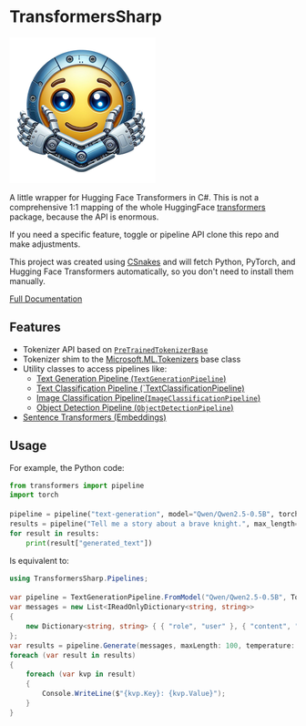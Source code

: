 # TransformersSharp

![Logo](docs/media/logo.png)

A little wrapper for Hugging Face Transformers in C#. This is not a comprehensive 1:1 mapping of the whole HuggingFace [transformers](https://pypi.org/transformers) package, because the API is enormous.

If you need a specific feature, toggle or pipeline API clone this repo and make adjustments.

This project was created using [CSnakes](https://github.com/tonybaloney/CSnakes) and will fetch Python, PyTorch, and Hugging Face Transformers automatically, so you don't need to install them manually.

[Full Documentation](https://tonybaloney.github.io/TransformersSharp/)

## Features

- Tokenizer API based on [`PreTrainedTokenizerBase`](https://huggingface.co/docs/transformers/v4.51.3/en/internal/tokenization_utils#transformers.PreTrainedTokenizerBase)
- Tokenizer shim to the [Microsoft.ML.Tokenizers](https://learn.microsoft.com/dotnet/api/microsoft.ml.tokenizers.tokenizer?view=ml-dotnet-preview) base class
- Utility classes to access pipelines like:
    - [Text Generation Pipeline (`TextGenerationPipeline`)](pipelines/text_generation.md)
    - [Text Classification Pipeline (`TextClassificationPipeline)](pipelines/text_classification.md)
    - [Image Classification Pipeline(`ImageClassificationPipeline`)](pipelines/image_classification.md)
    - [Object Detection Pipeline (`ObjectDetectionPipeline`)](pipelines/object_detection.md)
- [Sentence Transformers (Embeddings)](sentence_transformers.md)

## Usage

For example, the Python code:

```python
from transformers import pipeline
import torch

pipeline = pipeline("text-generation", model="Qwen/Qwen2.5-0.5B", torch_dtype=torch.bfloat16)
results = pipeline("Tell me a story about a brave knight.", max_length=100, temperature=0.7)
for result in results:
    print(result["generated_text"])
```

Is equivalent to:

```csharp
using TransformersSharp.Pipelines;

var pipeline = TextGenerationPipeline.FromModel("Qwen/Qwen2.5-0.5B", TorchDtype.BFloat16);
var messages = new List<IReadOnlyDictionary<string, string>>
{
    new Dictionary<string, string> { { "role", "user" }, { "content", "Tell me a story about a brave knight." } }
};
var results = pipeline.Generate(messages, maxLength: 100, temperature: 0.7);
foreach (var result in results)
{
    foreach (var kvp in result)
    {
        Console.WriteLine($"{kvp.Key}: {kvp.Value}");
    }
}
```

